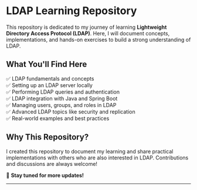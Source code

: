 # **LDAP Learning Repository**  

This repository is dedicated to my journey of learning **Lightweight Directory Access Protocol (LDAP)**. Here, I will document concepts, implementations, and hands-on exercises to build a strong understanding of LDAP.  

## **What You'll Find Here**  
✅ LDAP fundamentals and concepts  
✅ Setting up an LDAP server locally  
✅ Performing LDAP queries and authentication  
✅ LDAP integration with Java and Spring Boot  
✅ Managing users, groups, and roles in LDAP  
✅ Advanced LDAP topics like security and replication  
✅ Real-world examples and best practices  

## **Why This Repository?**  
I created this repository to document my learning and share practical implementations with others who are also interested in LDAP. Contributions and discussions are always welcome!  

🚀 **Stay tuned for more updates!**  

---

